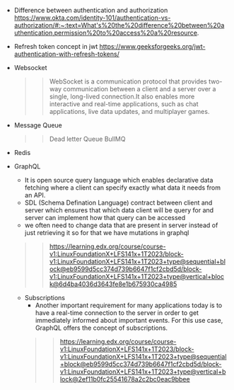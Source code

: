 - Difference between authentication and authorization
  https://www.okta.com/identity-101/authentication-vs-authorization/#:~:text=What's%20the%20difference%20between%20authentication,permission%20to%20access%20a%20resource.
- Refresh token concept in jwt
    https://www.geeksforgeeks.org/jwt-authentication-with-refresh-tokens/
- Websocket
  > > WebSocket is a communication protocol that provides two-way communication between a client and a server over a single, long-lived connection.It also enables more interactive and real-time applications, such as chat applications, live data updates, and multiplayer games.
- Message Queue
  >> Dead letter Queue
  >> BullMQ

- Redis
- GraphQL
  - It is open source query language which enables declarative data fetching where a client can specify exactly what data it needs from an API.
  - SDL (Schema Defination Language) contract between client and server which ensures that which data client will be query for and server can implement how that query can be accessed
  - we often need to change data that are present in server instead of just retrieving it so for that we have mutations in graphql
  >> https://learning.edx.org/course/course-v1:LinuxFoundationX+LFS141x+1T2023/block-v1:LinuxFoundationX+LFS141x+1T2023+type@sequential+block@eb9599d5cc374d739b6647f1cf2cbd5d/block-v1:LinuxFoundationX+LFS141x+1T2023+type@vertical+block@6d4ba4036d3643fe8e1b675930ca4985
  - Subscriptions 
    - Another important requirement for many applications today is to have a real-time connection to the server in order to get immediately informed about important events. For this use case, GraphQL offers the concept of subscriptions.
    >> https://learning.edx.org/course/course-v1:LinuxFoundationX+LFS141x+1T2023/block-v1:LinuxFoundationX+LFS141x+1T2023+type@sequential+block@eb9599d5cc374d739b6647f1cf2cbd5d/block-v1:LinuxFoundationX+LFS141x+1T2023+type@vertical+block@2ef11b0fc25541678a2c2bc0eac9bbee